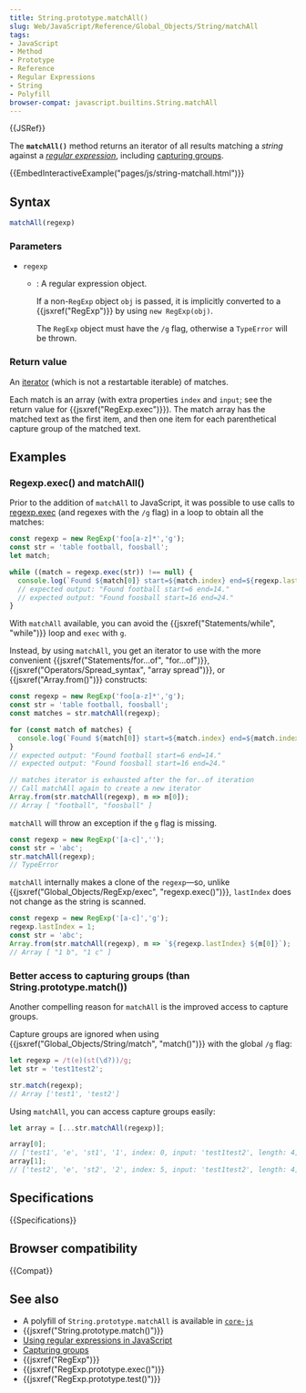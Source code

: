 ```yaml
---
title: String.prototype.matchAll()
slug: Web/JavaScript/Reference/Global_Objects/String/matchAll
tags:
- JavaScript
- Method
- Prototype
- Reference
- Regular Expressions
- String
- Polyfill
browser-compat: javascript.builtins.String.matchAll
---
```

{{JSRef}}

The **`matchAll()`** method returns an iterator of all results matching a
_string_ against a
_[regular expression](/en-US/docs/Web/JavaScript/Guide/Regular_Expressions)_,
including
[capturing groups](/en-US/docs/Web/JavaScript/Guide/Regular_Expressions/Groups_and_Ranges).

{{EmbedInteractiveExample("pages/js/string-matchall.html")}}

## Syntax

```js
matchAll(regexp)
```

### Parameters

- `regexp`

  - : A regular expression object.

    If a non-`RegExp` object `obj` is passed, it is implicitly converted to a
    {{jsxref("RegExp")}} by using `new RegExp(obj)`.

    The `RegExp` object must have the `/g` flag, otherwise a `TypeError` will be
    thrown.

### Return value

An [iterator](/en-US/docs/Web/JavaScript/Guide/Iterators_and_Generators) (which
is not a restartable iterable) of matches.

Each match is an array (with extra properties `index` and `input`; see the
return value for {{jsxref("RegExp.exec")}}). The match array has the
matched text as the first item, and then one item for each parenthetical capture
group of the matched text.

## Examples

### Regexp.exec() and matchAll()

Prior to the addition of `matchAll` to JavaScript, it was possible to use calls
to
[regexp.exec](/en-US/docs/Web/JavaScript/Reference/Global_Objects/RegExp/exec)
(and regexes with the `/g` flag) in a loop to obtain all the matches:

```js
const regexp = new RegExp('foo[a-z]*','g');
const str = 'table football, foosball';
let match;

while ((match = regexp.exec(str)) !== null) {
  console.log(`Found ${match[0]} start=${match.index} end=${regexp.lastIndex}.`);
  // expected output: "Found football start=6 end=14."
  // expected output: "Found foosball start=16 end=24."
}
```

With `matchAll` available, you can avoid the
{{jsxref("Statements/while",
  "while")}} loop and `exec` with
`g`.

Instead, by using `matchAll`, you get an iterator to use with the more
convenient {{jsxref("Statements/for...of", "for...of")}},
{{jsxref("Operators/Spread_syntax", "array spread")}}, or
{{jsxref("Array.from()")}} constructs:

```js
const regexp = new RegExp('foo[a-z]*','g');
const str = 'table football, foosball';
const matches = str.matchAll(regexp);

for (const match of matches) {
  console.log(`Found ${match[0]} start=${match.index} end=${match.index + match[0].length}.`);
}
// expected output: "Found football start=6 end=14."
// expected output: "Found foosball start=16 end=24."

// matches iterator is exhausted after the for..of iteration
// Call matchAll again to create a new iterator
Array.from(str.matchAll(regexp), m => m[0]);
// Array [ "football", "foosball" ]
```

`matchAll` will throw an exception if the `g` flag is missing.

```js
const regexp = new RegExp('[a-c]','');
const str = 'abc';
str.matchAll(regexp);
// TypeError
```

`matchAll` internally makes a clone of the `regexp`—so, unlike
{{jsxref("Global_Objects/RegExp/exec",
  "regexp.exec()")}},
`lastIndex` does not change as the string is scanned.

```js
const regexp = new RegExp('[a-c]','g');
regexp.lastIndex = 1;
const str = 'abc';
Array.from(str.matchAll(regexp), m => `${regexp.lastIndex} ${m[0]}`);
// Array [ "1 b", "1 c" ]
```

### Better access to capturing groups (than String.prototype.match())

Another compelling reason for `matchAll` is the improved access to capture
groups.

Capture groups are ignored when using
{{jsxref("Global_Objects/String/match",
  "match()")}} with
the global `/g` flag:

```js
let regexp = /t(e)(st(\d?))/g;
let str = 'test1test2';

str.match(regexp);
// Array ['test1', 'test2']
```

Using `matchAll`, you can access capture groups easily:

```js
let array = [...str.matchAll(regexp)];

array[0];
// ['test1', 'e', 'st1', '1', index: 0, input: 'test1test2', length: 4]
array[1];
// ['test2', 'e', 'st2', '2', index: 5, input: 'test1test2', length: 4]
```

## Specifications

{{Specifications}}

## Browser compatibility

{{Compat}}

## See also

- A polyfill of `String.prototype.matchAll` is available in
  [`core-js`](https://github.com/zloirock/core-js#ecmascript-string-and-regexp)
- {{jsxref("String.prototype.match()")}}
- [Using regular expressions in JavaScript](/en-US/docs/Web/JavaScript/Guide/Regular_Expressions)
- [Capturing groups](/en-US/docs/Web/JavaScript/Guide/Regular_Expressions/Groups_and_Ranges)
- {{jsxref("RegExp")}}
- {{jsxref("RegExp.prototype.exec()")}}
- {{jsxref("RegExp.prototype.test()")}}

